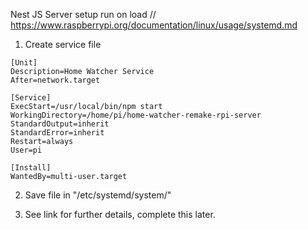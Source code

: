 
Nest JS Server setup run on load
// https://www.raspberrypi.org/documentation/linux/usage/systemd.md

1) Create service file
```
[Unit]
Description=Home Watcher Service
After=network.target

[Service]
ExecStart=/usr/local/bin/npm start
WorkingDirectory=/home/pi/home-watcher-remake-rpi-server
StandardOutput=inherit
StandardError=inherit
Restart=always
User=pi

[Install]
WantedBy=multi-user.target
```

2) Save file in "/etc/systemd/system/"

3) See link for further details, complete this later.
